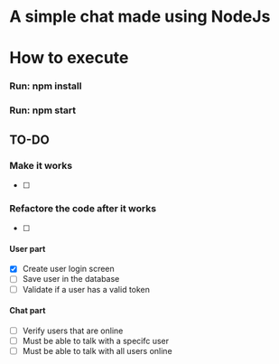 # A simple chat made using NodeJs 

# How to execute
### Run: npm install
### Run: npm start

## TO-DO
  ### Make it works
  - [ ]
  ### Refactore the code after it works
  - [ ]
  #### User part
  - [x] Create user login screen
  - [ ] Save user in the database
  - [ ] Validate if a user has a valid token

  #### Chat part
  - [ ] Verify users that are online
  - [ ] Must be able to talk with a specifc user
  - [ ] Must be able to talk with all users online
